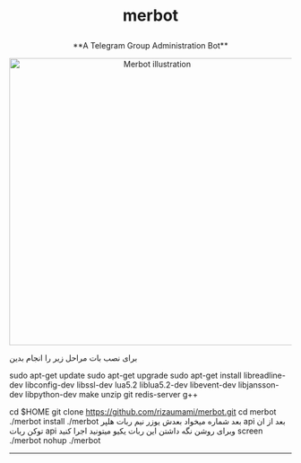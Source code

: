 # <p align="center">merbot

<p align="center">**A Telegram Group Administration Bot**


<p align="center"><img src="https://raw.githubusercontent.com/wiki/rizaumami/merbot/_images/merbot.png" width="512" alt="Merbot illustration" title="Merbot illustration">

برای نصب بات مراحل زیر را انجام بدین 

sudo apt-get update
sudo apt-get upgrade
sudo apt-get install libreadline-dev libconfig-dev libssl-dev lua5.2 liblua5.2-dev libevent-dev libjansson-dev libpython-dev make unzip git redis-server g++

cd $HOME
git clone https://github.com/rizaumami/merbot.git
cd merbot
./merbot install
./merbot
بعد شماره میخواد
بعدش یوزر نیم ربات هلپر api 
بعد از ان توکن ربات api 
وبرای روشن نگه داشتن این ربات 
یکیو میتونید اجرا کنید 
screen ./merbot
nohup ./merbot

***


